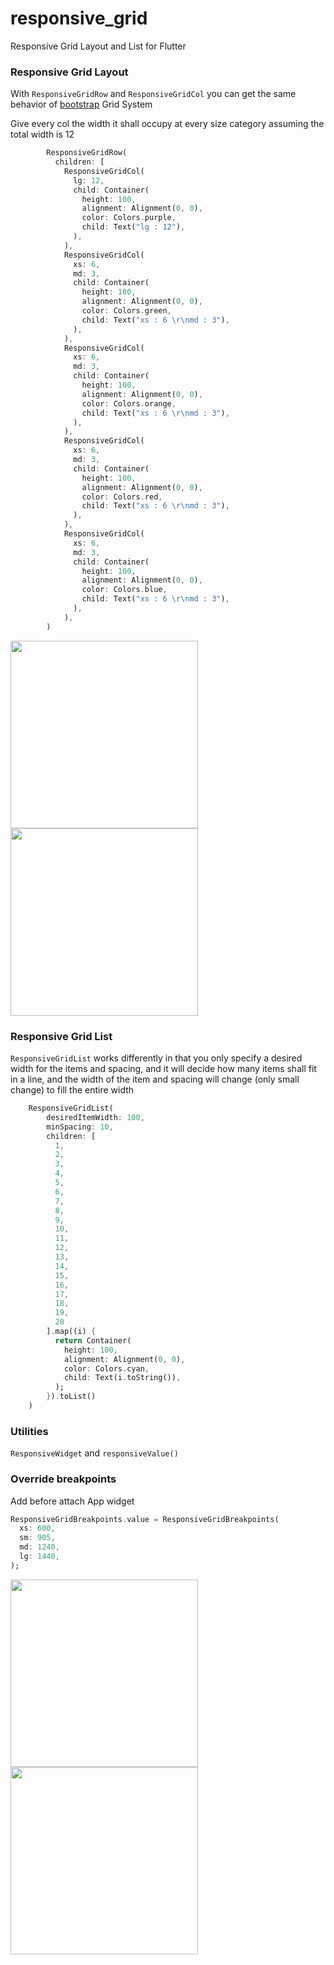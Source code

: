 # responsive_grid

Responsive Grid Layout and List for Flutter

### Responsive Grid Layout

With `ResponsiveGridRow` and `ResponsiveGridCol` you can get the same behavior of [bootstrap](https://getbootstrap.com) Grid System

Give every col the width it shall occupy at every size category assuming the total width is 12
    
```dart
        ResponsiveGridRow(
          children: [
            ResponsiveGridCol(
              lg: 12,
              child: Container(
                height: 100,
                alignment: Alignment(0, 0),
                color: Colors.purple,
                child: Text("lg : 12"),
              ),
            ),
            ResponsiveGridCol(
              xs: 6,
              md: 3,
              child: Container(
                height: 100,
                alignment: Alignment(0, 0),
                color: Colors.green,
                child: Text("xs : 6 \r\nmd : 3"),
              ),
            ),
            ResponsiveGridCol(
              xs: 6,
              md: 3,
              child: Container(
                height: 100,
                alignment: Alignment(0, 0),
                color: Colors.orange,
                child: Text("xs : 6 \r\nmd : 3"),
              ),
            ),
            ResponsiveGridCol(
              xs: 6,
              md: 3,
              child: Container(
                height: 100,
                alignment: Alignment(0, 0),
                color: Colors.red,
                child: Text("xs : 6 \r\nmd : 3"),
              ),
            ),
            ResponsiveGridCol(
              xs: 6,
              md: 3,
              child: Container(
                height: 100,
                alignment: Alignment(0, 0),
                color: Colors.blue,
                child: Text("xs : 6 \r\nmd : 3"),
              ),
            ),
        )

```

<img src="https://raw.githubusercontent.com/muhammad369/ResponsiveGrid_Flutter/master/images/1.jpg" width="300">   <img src="https://raw.githubusercontent.com/muhammad369/ResponsiveGrid_Flutter/master/images/2.jpg" height="300">


### Responsive Grid List

`ResponsiveGridList` works differently in that you only specify a desired width for the items and spacing, and it will decide how many items shall fit in a line, and the width of the item and spacing will change (only small change) to fill the entire width

```dart
    ResponsiveGridList(
        desiredItemWidth: 100,
        minSpacing: 10,
        children: [
          1,
          2,
          3,
          4,
          5,
          6,
          7,
          8,
          9,
          10,
          11,
          12,
          13,
          14,
          15,
          16,
          17,
          18,
          19,
          20
        ].map((i) {
          return Container(
            height: 100,
            alignment: Alignment(0, 0),
            color: Colors.cyan,
            child: Text(i.toString()),
          );
        }).toList()
    )

```

### Utilities

`ResponsiveWidget` and `responsiveValue()`

### Override breakpoints

Add before attach App widget 

```dart
ResponsiveGridBreakpoints.value = ResponsiveGridBreakpoints(
  xs: 600,
  sm: 905, 
  md: 1240,
  lg: 1440,
);
```

<img src="https://raw.githubusercontent.com/muhammad369/ResponsiveGrid_Flutter/master/images/3.jpg" width="300">   <img src="https://raw.githubusercontent.com/muhammad369/ResponsiveGrid_Flutter/master/images/4.jpg" height="300">
